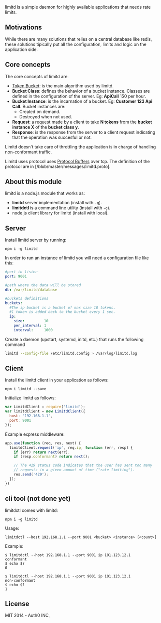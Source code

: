 limitd is a simple daemon for highly available applications that needs rate limits.

## Motivations

While there are many solutions that relies on a central database like redis, these solutions tipically put all the configuration, limits and logic on the application side.

## Core concepts

The core concepts of limitd are:

-  [Token Bucket](http://en.wikipedia.org/wiki/Token_bucket): is the main algorithm used by limitd.
-  **Bucket Class**: defines the behavior of a bucket instance. Classes are defined in the configuration of the server. Eg: **ApiCall** 150 per hour.
-  **Bucket Instance**: is the incarnation of a bucket. Eg: **Customer 123 Api Call**. Bucket instances are:
    -  Created on demand.
    -  Destroyed when not used.
-  **Request**: a request made by a client to take **N tokens** from the **bucket instance X** of the **bucket class y**.
-  **Response**: is the response from the server to a client request indicating that the operation was succesful or not.

Limitd doesn't take care of throttling the application is in charge of handling non-conformant traffic.

Limitd uses protocol uses [Protocol Buffers](https://developers.google.com/protocol-buffers) over tcp. The definition of the protocol are in [/blob/master/messages/limitd.proto].

## About this module

limitd is a node.js module that works as:

-  **limitd** server implementation (install with `-g`).
-  **limitdctl** is a command line utility (install with `-g`).
-  node.js client library for limitd  (install with local).

## Server

Install limitd server by running:

```
npm i -g limitd
```

In order to run an instance of limitd you will need a configuration file like this:

```yaml
#port to listen
port: 9001

#path where the data will be stored
db: /var/limitd/database

#buckets definitions
buckets:
  #The ip bucket is a bucket of max size 10 tokens.
  #1 token is added back to the bucket every 1 sec.
  ip:
    size:         10
    per_interval: 1
    interval:     1000
```

Create a daemon (upstart, systemd, initd, etc.) that runs the following command

```bash
limitd --config-file /etc/limitd.config > /var/log/limitd.log
```

## Client

Install the limitd client in your application as follows:

```
npm i limitd --save
```

Initialize limitd as follows:

```javascript
var LimitdClient = require('limitd');
var limitdClient = new LimitdClient({
  host: '192.168.1.1',
  port: 9001
});
```

Example express middleware:

```javascript
app.use(function (req, res, next) {
  limitdClient.request('ip', req.ip, function (err, resp) {
    if (err) return next(err);
    if (resp.conformant) return next();

    // The 429 status code indicates that the user has sent too many
    // requests in a given amount of time ("rate limiting").
    res.send('429');
  });
})
```

## cli tool (not done yet)

limitdctl comes with limitd:

```
npm i -g limitd
```

Usage:

```
limitdctl --host 192.168.1.1 --port 9001 <bucket> <instance> [<count>]
```

Example:

```
$ limitdctl --host 192.168.1.1 --port 9001 ip 101.123.12.1
conformant
$ echo $?
0

$ limitdctl --host 192.168.1.1 --port 9001 ip 101.123.12.1
non-conformant
$ echo $?
1
```

## License

MIT 2014 - Auth0 INC,